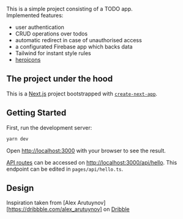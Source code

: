 This is a simple project consisting of a TODO app.  
Implemented features:
- user authentication
- CRUD operations over todos
- automatic redirect in case of unauthorised access
- a configurated Firebase app which backs data
- Tailwind for instant style rules
- [heroicons](https://heroicons.com/)

## The project under the hood
This is a [Next.js](https://nextjs.org/) project bootstrapped with [`create-next-app`](https://github.com/vercel/next.js/tree/canary/packages/create-next-app).

## Getting Started

First, run the development server:

```bash
yarn dev
```

Open [http://localhost:3000](http://localhost:3000) with your browser to see the result.

[API routes](https://nextjs.org/docs/api-routes/introduction) can be accessed on [http://localhost:3000/api/hello](http://localhost:3000/api/hello). This endpoint can be edited in `pages/api/hello.ts`.

## Design
Inspiration taken from [Alex Arutuynov][https://dribbble.com/alex_arutuynov] on [Dribble](https://dribbble.com/shots/14100356-ToDo-App-UI)
